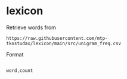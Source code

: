 # lexicon

Retrieve words from

`https://raw.githubusercontent.com/mtp-tkostudax/lexicon/main/src/unigram_freq.csv`


Format

```csv

word,count

```


